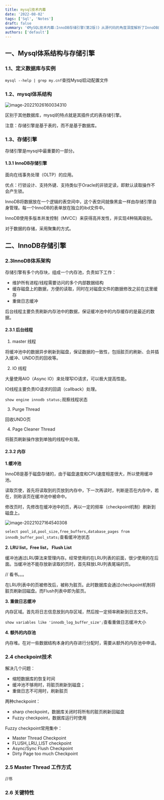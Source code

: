 ```yaml
---
title: mysql技术内幕
date: '2022-08-02'
tags: ['Sql', 'Notes']
draft: false
summary: '《MySQL技术内幕:InnoDB存储引擎(第2版)》从源代码的角度深度解析了InnoDB的体系结构、实现原理、工作机制，并给出了大量最佳实践，能帮助你系统而深入地掌握InnoDB，更重要的是，它能为你设计管理高性能、高可用的数据库系统提供绝佳的指导。'
authors: ['default']
---
```


## 一、Mysql体系结构与存储引擎

### 1.1、定义数据库与实例

`mysql --help | grep my.cnf`查找Mysql启动配置文件

### 1.2、mysql体系结构

![image-20221026160034310](/static/images/202208/image-20221026160034310.png)

区别于其他数据库，mysql的特点就是其插件式的表存储引擎。

注意：存储引擎是基于表的，而不是基于数据库。

### 1.3、存储引擎

存储引擎是mysql中最重要的一部分。

#### 1.3.1 InnoDB存储引擎

面向在线事务处理（OLTP）的应用。

优点：行锁设计、支持外键、支持类似于Oracle的非锁定读，即默认读取操作不会产生锁。

InnoDB将数据放在一个逻辑的表空间中，这个表空间就像黑盒一样由存储引擎自身管理。每一个InnoDB的表单放在独立的ibd文件中。

InnoDB使用多版本并发控制（MVCC）来获得高并发性，并实现4种隔离级别。

对于数据的存储，采用聚集的方式。

## 二、InnoDB存储引擎

### 2.3InnoDB体系架构

存储引擎有多个内存块，组成一个内存池，负责如下工作：

- 维护所有进程/线程需要访问的多个内部数据结构
- 缓存磁盘上的数据，方便的读取，同时在对磁盘文件的数据修改之前在这里缓存
- 重做日志缓冲

后台线程主要负责刷新内存池中的数据，保证缓冲池中的内存缓存的是最近的数据。

#### 2.3.1 后台线程

1. master 线程

将缓冲池中的数据异步刷新到磁盘，保证数据的一致性，包括脏页的刷新、合并插入缓冲、UNDO页的回收等。

2. IO 线程

大量使用AIO（Async IO）来处理写IO请求，可以极大提高性能。

IO线程主要负责IO请求的回调（callback）处理。

`show engine innodb status;`观察线程状态

3. Purge Thread

回收UNDO页

4. Page Cleaner Thread

将脏页刷新操作放到单独的线程中处理。

#### 2.3.2 内存

**1.缓冲池**

InnoDB是基于磁盘存储的，由于磁盘速度和CPU速度相差很大，所以使用缓冲池。

读取页使，首先将读取到的页放到内存中，下一次再读时，判断是否在内存中，若在，则称该页在缓冲池中被命中。

修改页时，先修改在缓冲池中的页，再以一定的频率（checkpoint机制）刷新到磁盘上。

![image-20221027164540308](/static/images/202208/image-20221027164540308.png)

`select pool_id,pool_size,free_buffers,database_pages from innodb_buffer_pool_stats;`查看缓冲池状态

**2. LRU list，Free list， Flush List**

缓冲池通过LRU算法来管理内存。经常使用的在LRU列表的前面，很少使用的在后面。当缓冲池不能存放新读取的页时，首先释放LRU列表尾端的页。

// 看书。。。

在LRU列表中的页被修改后，被称为脏页。此时数据库会通过checkpoint机制将脏页刷新回磁盘。而Flush列表中即为脏页。

**3. 重做日志缓冲**

内存区域。首先将日志信息放到内存区域，然后按一定频率刷新到日志文件。

`show variables like 'innodb_log_buffer_size';`查看重做日志缓冲大小

**4. 额外的内存池**

内存堆。在对一些数据结构本身的内存进行分配时，需要从额外的内存池中申请。

### 2.4 checkpoint技术

解决几个问题：

- 缩短数据库的恢复时间
- 缓冲池不够用时，将脏页刷新到磁盘；
- 重做日志不可用时，刷新脏页

两种checkpoint：

- sharp checkpoint，数据库关闭时将所有的脏页刷新回磁盘
- Fuzzy checkpoint，数据库运行时使用

Fuzzy checkpoint常用集中：

- Master Thread Checkpoint
- FLUSH_LRU_LIST checkpoint
- Async/Sync Flush Checkpoint
- Dirty Page too much Checkpoint

### 2.5 Master Thread 工作方式

//书

### 2.6 关键特性
